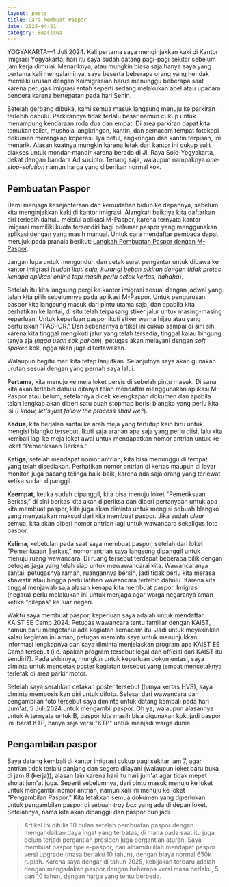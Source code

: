 ```yaml
---
layout: posts
title: Cara Membuat Paspor
date: 2025-04-21
category: Beasiswa
---
```


YOGYAKARTA—1 Juli 2024. Kali pertama saya menginjakkan kaki di Kantor Imigrasi Yogyakarta, hari itu saya sudah datang pagi-pagi sekitar sebelum jam kerja dimulai. Menariknya, atau mungkin biasa saja hanya saya yang pertama kali mengalaminya, saya beserta beberapa orang yang hendak memiliki urusan dengan Keimigrasian harus menunggu beberapa saat karena petugas imigrasi entah seperti sedang melakukan apel atau upacara bendera karena bertepatan pada hari Senin. 

Setelah gerbang dibuka, kami semua masuk langsung menuju ke parkiran terlebih dahulu. Parkirannya tidak terlalu besar namun cukup untuk menampung kendaraan roda dua dan empat. Di area parkiran dapat kita temukan toilet, mushola, angkringan, kantin, dan semacam tempat fotokopi dokumen merangkap koperasi. Iya betul, angkringan dan kantin terpisah, ini menarik. Alasan kuatnya mungkin karena letak dari kantor ini cukup sulit diakses untuk mondar-mandir karena berada di Jl. Raya Solo-Yogyakarta, dekat dengan bandara Adisucipto. Tenang saja, walaupun nampaknya _one-stop-solution_ namun harga yang diberikan normal kok.

## Pembuatan Paspor

Demi menjaga kesejahteraan dan kemudahan hidup ke depannya, sebelum kita menginjakkan kaki di kantor imigrasi. Alangkah baiknya kita daftarkan diri terlebih dahulu melalui aplikasi M-Paspor, karena ternyata kantor imigrasi memiliki kuota tersendiri bagi pelamar paspor yang menggunakan aplikasi dengan yang masih manual. Untuk cara mendaftar pembaca dapat merujuk pada pranala berikut: [Langkah Pembuatan Paspor dengan M-Paspor](https://bengkalis.imigrasi.go.id/layanan-wni/cara-mendaftar-di-aplikasi-m-paspor). 

Jangan lupa untuk mengunduh dan cetak surat pengantar untuk dibawa ke kantor imigrasi (*sudah ikuti saja, kurangi beban pikiran dengan tidak protes kenapa aplikasi online tapi masih perlu cetak kertas, hahaha*).

Setelah itu kita langsung pergi ke kantor imigrasi sesuai dengan jadwal yang telah kita pilih sebelumnya pada aplikasi M-Paspor. Untuk pengurusan paspor kita langsung masuk dari pintu utama saja, dan apabila kita perhatikan ke lantai, di situ telah terpasang stiker jalur untuk masing-masing keperluan. Untuk keperluan paspor ikuti stiker warna hijau atau yang bertuliskan "PASPOR." Dan sebenarnya artikel ini cukup sampai di sini sih, karena kita tinggal mengikuti jalur yang telah tersedia, tinggal kalau bingung tanya aja (*ngga usah sok paham*), petugas akan melayani dengan *soft spoken* kok, ngga akan juga ditertawakan.

Walaupun begitu mari kita tetap lanjutkan. Selanjutnya saya akan gunakan urutan sesuai dengan yang pernah saya lalui.

**Pertama**, kita menuju ke meja loket persis di sebelah pintu masuk. Di sana kita akan terlebih dahulu ditanya telah mendaftar menggunakan aplikasi M-Paspor atau belum, setelahnya dicek kelengkapan dokumen dan apabila telah lengkap akan diberi satu buah stopmap berisi blangko yang perlu kita isi (*I know, let's just follow the process shall we?*).

**Kedua**, kita berjalan santai ke arah meja yang tertutup kain biru untuk mengisi blangko tersebut. Ikuti saja arahan apa saja yang perlu diisi, lalu kita kembali lagi ke meja loket awal untuk mendapatkan nomor antrian untuk ke loket "Pemeriksaan Berkas."

**Ketiga**, setelah mendapat nomor antrian, kita bisa menunggu di tempat yang telah disediakan. Perhatikan nomor antrian di kertas maupun di layar monitor, juga pasang telinga baik-baik, karena ada saja orang yang terlewat ketika sudah dipanggil. 

**Keempat**, ketika sudah dipanggil, kita bisa menuju loket "Pemeriksaan Berkas," di sini berkas kita akan diperiksa dan diberi pertanyaan untuk apa kita membuat paspor, kita juga akan diminta untuk mengisi sebuah blangko yang menyatakan maksud dari kita membuat paspor. Jika sudah *clear* semua, kita akan diberi nomor antrian lagi untuk wawancara sekaligus foto paspor.

**Kelima**, kebetulan pada saat saya membuat paspor, setelah dari loket "Pemeriksaan Berkas," nomor antrian saya langsung dipanggil untuk menuju ruang wawancara. Di ruang tersebut terdapat beberapa bilik dengan petugas jaga yang telah siap untuk mewawancarai kita. Wawancaranya santai, petugasnya ramah, ruangannya bersih, jadi tidak perlu kita merasa khawatir atau hingga perlu latihan wawancara terlebih dahulu. Karena kita tinggal menjawab saja alasan kenapa kita membuat paspor. Imigrasi (negara) perlu melakukan ini untuk menjaga agar warga negaranya aman ketika "dilepas" ke luar negeri.

Waktu saya membuat paspor, keperluan saya adalah untuk mendaftar KAIST EE Camp 2024. Petugas wawancara tentu familiar dengan KAIST, namun baru mengetahui ada kegiatan semacam itu. Jadi untuk meyakinkan kalau kegiatan ini aman, petugas meminta saya untuk menunjukkan informasi lengkapnya dan saya diminta menjelaskan program apa KAIST EE Camp tersebut (i.e. apakah program tersebut legal dan official dari KAIST itu sendiri?). Pada akhirnya, mungkin untuk keperluan dokumentasi, saya diminta untuk mencetak poster kegiatan tersebut yang tempat mencetaknya terletak di area parkir motor. 

Setelah saya serahkan cetakan poster tersebut (hanya kertas HVS), saya diminta memposisikan diri untuk difoto. Selesai dari wawancara dan pengambilan foto tersebut saya diminta untuk datang kembali pada hari Jum'at, 5 Juli 2024 untuk mengambil paspor. Oh ya, walaupun alasannya untuk A ternyata untuk B, paspor kita masih bisa digunakan kok, jadi paspor ini ibarat KTP, hanya saja versi "KTP" untuk menjadi warga dunia.

## Pengambilan paspor

Saya datang kembali di kantor imigrasi cukup pagi sekitar jam 7, agar antrian tidak terlalu panjang dan segera dilayani (walaupun loket baru buka di jam 8 (kerja)), alasan lain karena hari itu hari jum'at agar tidak mepet sholat jum'at juga. Seperti sebelumnya, dari pintu masuk menuju ke loket untuk mengambil nomor antrian, namun kali ini menuju ke loket "Pengambilan Paspor." Kita letakkan semua dokumen yang diperlukan untuk pengambilan paspor di sebuah *tray box* yang ada di depan loket. Setelahnya, nama kita akan dipanggil dan paspor pun jadi.

> Artikel ini ditulis 10 bulan setelah pembuatan paspor dengan mengandalkan daya ingat yang terbatas, di mana pada saat itu juga belum terjadi pergantian presiden juga pergantian aturan. Saya membuat paspor tipe e-paspor, dan alhamdulillah mendapat paspor versi upgrade (masa berlaku 10 tahun), dengan biaya normal 650k rupiah. Karena saya dengar di tahun 2025, kebijakan terbaru adalah dengan mengadakan paspor dengan beberapa versi masa berlaku, 5 dan 10 tahun, dengan harga yang tentu berbeda.
